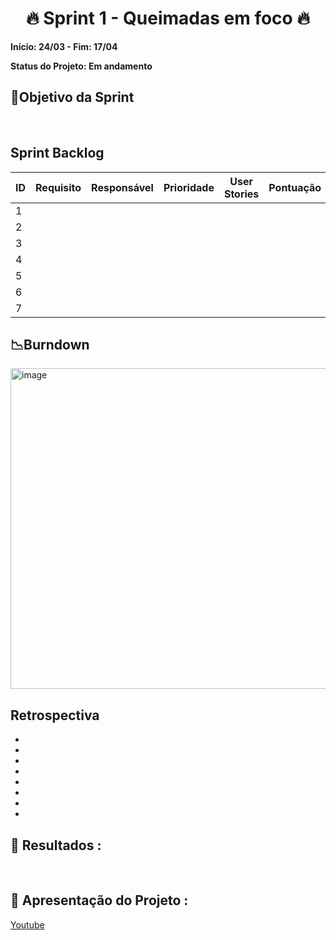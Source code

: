<h1 align="center"> 🔥 Sprint 1 - Queimadas em foco 🔥 </h1>

**Início: 24/03 - Fim: 17/04**

**Status do Projeto: Em andamento**

<span id="objetivo">
  
## 📌Objetivo da Sprint
<br>

## Sprint Backlog

| ID | Requisito          | Responsável | Prioridade | User Stories                                                 | Pontuação | Definition of Done                                           |
|----|--------------------|-------------|------------|--------------------------------------------------------------|-----------|--------------------------------------------------------------|
| 1  | 
| 2  | 
| 3  |
| 4  |
| 5  |
| 6  |
| 7  |



## 📉Burndown

<img width="513" alt="image" src="">


</br>

## Retrospectiva

* 
* 
* 
* 
* 
* 
* 
* 
  

## 🔗 Resultados :



<br>

## 🎥 Apresentação do Projeto :

<a href="">Youtube</a>

<br>
